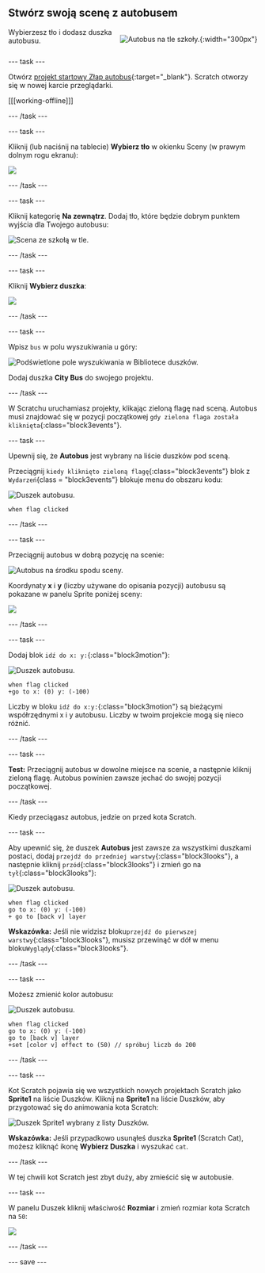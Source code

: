 ## Stwórz swoją scenę z autobusem

<div style="display: flex; flex-wrap: wrap">
<div style="flex-basis: 200px; flex-grow: 1; margin-right: 15px;">
Wybierzesz tło i dodasz duszka autobusu.
</div>
<div>

![Autobus na tle szkoły.](images/bus-scene.png){:width="300px"}

</div>
</div>

--- task ---

Otwórz [projekt startowy Złap autobus](https://scratch.mit.edu/projects/582214330/editor){:target="_blank"}. Scratch otworzy się w nowej karcie przeglądarki.

[[[working-offline]]]

--- /task ---

--- task ---

Kliknij (lub naciśnij na tablecie) **Wybierz tło** w okienku Sceny (w prawym dolnym rogu ekranu):

![](images/choose-a-backdrop.png)

--- /task ---

--- task ---

Kliknij kategorię **Na zewnątrz**. Dodaj tło, które będzie dobrym punktem wyjścia dla Twojego autobusu:

![Scena ze szkołą w tle.](images/outdoor-backdrop.png)

--- /task ---

--- task ---

Kliknij **Wybierz duszka**:

![](images/choose-sprite-menu.png)

--- /task ---

--- task ---

Wpisz `bus` w polu wyszukiwania u góry:

![Podświetlone pole wyszukiwania w Bibliotece duszków.](images/bus-search.png)

Dodaj duszka **City Bus** do swojego projektu.

--- /task ---

 W Scratchu uruchamiasz projekty, klikając zieloną flagę nad sceną. Autobus musi znajdować się w pozycji początkowej `gdy zielona flaga została kliknięta`{:class="block3events"}.

--- task ---

Upewnij się, że **Autobus** jest wybrany na liście duszków pod sceną.

Przeciągnij `kiedy kliknięto zieloną flagę`{:class="block3events"} blok z `Wydarzeń`{class = "block3events"} blokuje menu do obszaru kodu:

![Duszek autobusu.](images/bus-sprite.png)

```blocks3
when flag clicked
```

--- /task ---

--- task ---

Przeciągnij autobus w dobrą pozycję na scenie:

![Autobus na środku spodu sceny.](images/bus-bottom-middle.png)

Koordynaty **x** i **y** (liczby używane do opisania pozycji) autobusu są pokazane w panelu Sprite poniżej sceny:

![](images/coords-sprite-pane.png)


--- /task ---

--- task ---

Dodaj blok `idź do x: y:`{:class="block3motion"}:

![Duszek autobusu.](images/bus-sprite.png)

```blocks3
when flag clicked
+go to x: (0) y: (-100)
```

Liczby w bloku `idź do x:y:`{:class="block3motion"} są bieżącymi współrzędnymi x i y autobusu. Liczby w twoim projekcie mogą się nieco różnić.

--- /task ---

--- task ---

**Test:** Przeciągnij autobus w dowolne miejsce na scenie, a następnie kliknij zieloną flagę. Autobus powinien zawsze jechać do swojej pozycji początkowej.

--- /task ---

Kiedy przeciągasz autobus, jedzie on przed kota Scratch.

--- task ---

Aby upewnić się, że duszek **Autobus** jest zawsze za wszystkimi duszkami postaci, dodaj `przejdź do przedniej warstwy`{:class="block3looks"}, a następnie kliknij `przód`{:class="block3looks"} i zmień go na `tył`{:class="block3looks"}:

![Duszek autobusu.](images/bus-sprite.png)

```blocks3
when flag clicked
go to x: (0) y: (-100)
+ go to [back v] layer
```

**Wskazówka:** Jeśli nie widzisz bloku`przejdź do pierwszej warstwy`{:class="block3looks"}, musisz przewinąć w dół w menu bloku`Wyglądy`{:class="block3looks"}.

--- /task ---

--- task ---

Możesz zmienić kolor autobusu:

![Duszek autobusu.](images/bus-sprite.png)

```blocks3
when flag clicked
go to x: (0) y: (-100)
go to [back v] layer
+set [color v] effect to (50) // spróbuj liczb do 200
```

--- /task ---

--- task ---

Kot Scratch pojawia się we wszystkich nowych projektach Scratch jako **Sprite1** na liście Duszków. Kliknij na **Sprite1** na liście Duszków, aby przygotować się do animowania kota Scratch:

![Duszek Sprite1 wybrany z listy Duszków.](images/sprite1-selected.png)

**Wskazówka:** Jeśli przypadkowo usunąłeś duszka **Sprite1** (Scratch Cat), możesz kliknąć ikonę **Wybierz Duszka** i wyszukać `cat`.

--- /task ---

W tej chwili kot Scratch jest zbyt duży, aby zmieścić się w autobusie.

--- task ---

W panelu Duszek kliknij właściwość **Rozmiar** i zmień rozmiar kota Scratch na `50`:

![](images/sprite-pane-size.png)

--- /task ---

--- save ---
